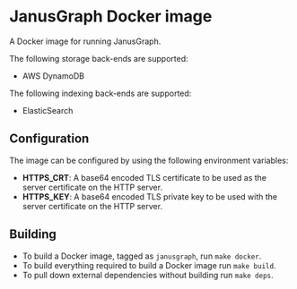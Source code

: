 JanusGraph Docker image
=======================

A Docker image for running JanusGraph.

The following storage back-ends are supported:
* AWS DynamoDB

The following indexing back-ends are supported:
* ElasticSearch


Configuration
-------------

The image can be configured by using the following environment variables:
* **HTTPS_CRT**: A base64 encoded TLS certificate to be used as the server certificate on the HTTP server.
* **HTTPS_KEY**: A base64 encoded TLS private key to be used with the server certificate on the HTTP server.


Building
--------

- To build a Docker image, tagged as `janusgraph`, run `make docker`.
- To build everything required to build a Docker image run `make build`.
- To pull down external dependencies without building run `make deps`.
